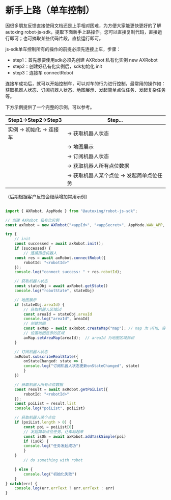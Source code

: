 # 新手上路（单车控制）

因很多朋友反馈直接使用文档还是上手相对困难，为方便大家能更快更好的了解autoxing robot-js-sdk，提取下面新手上路操作。您可以直接复制代码，直接运行即可；也可摘取某些代码片段，直接运行即可。

js-sdk单车控制所有的操作的前提必须先连接上车，步骤：

-  step1：首先想要使用sdk必须先创建 AXRobot 私有化实例 new AXRobot
-  step2：创建好私有化实例后，sdk初始化 init
-  step3：连接车 connectRobot

连接车成功后，就可以开始控制车，可以对车的行为进行控制，最常用的操作如：获取机器人状态、订阅机器人状态、地图展示、发起简单点位任务、发起复杂任务等。

下方示例提供了一个完整的示例，可以参考。

|  Step1->Step2->Step3 |      Step...     | 
| ----- | ----------------- | 
| 实例 -> 初始化 -> 连接车  | -> 获取机器人状态 |
|							| -> 地图展示|
|							| -> 订阅机器人状态|
|							| -> 获取机器人所有点位数据|
|							| -> 获取机器人某个点位 -> 发起简单点位任务|

（后期根据客户反馈会继续增加常用示例）

```typescript
  
import { AXRobot, AppMode } from "@autoxing/robot-js-sdk";

// 创建 AXRobot 私有化实例
const axRobot = new AXRobot("<appId>", "<appSecret>", AppMode.WAN_APP, "<serverUrl>", "<websocketUrl>");

try {
	// init
	const successed = await axRobot.init();
	if (successed) {
		// 连接指定机器人
	const res = await axRobot.connectRobot({
		robotId: "<robotId>"
	});
	console.log("connect success: " + res.robotId);

	// 获取机器人状态
	const stateObj = await axRobot.getState()
	console.log("robotState", stateObj)

	// 地图展示
	if (stateObj.areaId) {
		// 获取机器人区域id
		const areaId = stateObj.areaId
		console.log("areaId", areaId)
		// 创建地图
		const axMap = await axRobot.createMap("map"); // map 为 HTML 容器标签的 id
		// 设置地图显示的区域
		axMap.setAreaMap(areaId);  // areaId 为地图区域标识
	}

	// 订阅机器人状态
	axRobot.subscribeRealState({
		onStateChanged: state => {
		console.log("订阅机器人状态更新onStateChanged", state)
		}
	})

	// 获取机器人所有点位数据
	const result = await axRobot.getPoiList({
		robotId: "<robotId>"
	});
	const poiList = result.list
	console.log("poiList", poiList)

	// 获取机器人某个点位
	if (poiList.length > 0) {
		const poi = poiList[0]
		// 发起简单点位任务，让车动起来
		const isOk = await axRobot.addTaskSimple(poi)
		if (isOk) {
		console.log("任务发起成功")
		}
	}
		// do something with robot

	} else {
		console.log("初始化失败")
	}
} catch(err) {
	console.log(err.errText ? err.errText : err)
}

```
